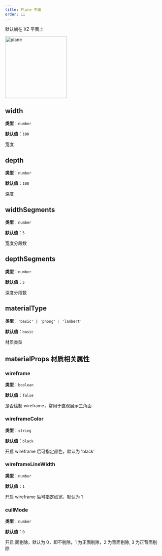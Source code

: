 ```yaml
---
title: Plane 平面
order: 11
---
```


默认躺在 XZ 平面上

<img alt="plane" src="https://gw.alipayobjects.com/mdn/rms_6ae20b/afts/img/A*jN9zQp3RflAAAAAAAAAAAAAAARQnAQ" height='200'/>

## width

**类型**：`number`

**默认值**：`100`

宽度

## depth

**类型**：`number`

**默认值**：`100`

深度

## widthSegments

**类型**：`number`

**默认值**：`5`

宽度分段数

## depthSegments

**类型**：`number`

**默认值**：`5`

深度分段数

## materialType

**类型**：`'basic' | 'phong' | 'lambert'`

**默认值**：`basic`

材质类型

## materialProps 材质相关属性

### wireframe

**类型**：`boolean`

**默认值**：`false`

是否绘制 wireframe，常用于直观展示三角面

### wireframeColor

**类型**：`string`

**默认值**：`black`

开启 wireframe 后可指定颜色，默认为 'black'

### wireframeLineWidth

**类型**：`number`

**默认值**：`1`

开启 wireframe 后可指定线宽，默认为 1

### cullMode

**类型**：`number`

**默认值**：`0`

开启 面剔除，默认为 0，即不剔除，1 为正面剔除，2 为背面剔除, 3 为正背面剔除

